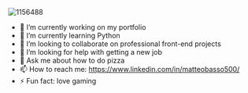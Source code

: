 ![1156488](https://user-images.githubusercontent.com/88346382/155140420-fa79da69-acdc-45c7-9c90-4a3c19f66340.png)


- 🔭 I’m currently working on my portfolio
- 🌱 I’m currently learning Python
- 👯 I’m looking to collaborate on professional front-end projects
- 🤔 I’m looking for help with getting a new job
- 💬 Ask me about how to do pizza
- 📫 How to reach me: https://www.linkedin.com/in/matteobasso500/
- ⚡ Fun fact: love gaming
